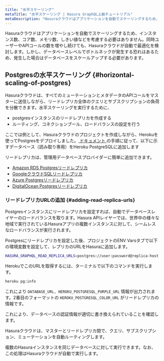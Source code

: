 ```yaml
---
title: "水平スケーリング"
metaTitle: "水平スケーリング | Hasura GraphQL上級チュートリアル"
metaDescription: "Hasuraクラウドはアプリケーションを自動でスケーリングするため、インスタンス数、コア数、メモリ数、しきい値などを考慮する必要はありません。"
---
```


Hasuraクラウドはアプリケーションを自動でスケーリングするため、インスタンス数、コア数、メモリ数、しきい値などを考慮する必要はありません。同時ユーザーやAPIコールの数を増やし続けても、Hasuraクラウドが自動で最適化を検討します。しかし、データベースレベルでボトルネックが発生する恐れはあるため、発生した場合はデータベースをスケールアップする必要があります。

## Postgresの水平スケーリング {#horizontal-scaling-of-postgres}

Hasuraクラウドは、すべてのミューテーションとメタデータのAPIコールをマスターに送信しながら、リードレプリカ全体のクエリとサブスクリプションの負荷を分散できます。水平スケーリングを実行するために、

- postgresインスタンスのリードレプリカを作成する
- ルーティング、コネクションプール、ロードバランスの設定を行う

ここでは例として、Hasuraクラウドのプロジェクトを作成しながら、Herokuを使ってPostgresをデプロイしました。[ ドキュメント ](https://devcenter.heroku.com/articles/heroku-postgres-follower-databases) の手順に従って、以下に示すデータベース（読み取り専用）をHeroku PostgreSQLに追加します

リードレプリカは、管理用データベースプロバイダーに簡単に追加できます。

- [ Amazon RDS Postgresリードレプリカ ](https://docs.aws.amazon.com/AmazonRDS/latest/UserGuide/USER_PostgreSQL.Replication.ReadReplicas.html)
- [ GoogleクラウドSQLリードレプリカ ](https://cloud.google.com/sql/docs/postgres/replication/create-replica)
- [ Azure Postgresリードレプリカ ](https://docs.microsoft.com/en-us/azure/postgresql/howto-read-replicas-portal)
- [ DigitalOcean Postgresリードレプリカ ](https://www.digitalocean.com/docs/databases/postgresql/how-to/add-read-only-nodes/)

### リードレプリカURLの追加 {#adding-read-replica-urls}

Postgresインスタンスにリードレプリカを設定すれば、自動でデータベースレイヤーのロードバランスを取ります。Hasura APIレイヤーでは、世界中の様々な地域で実行されているHasuraアプリの複数インスタンスに対して、シームレスなロードバランスが実行されます。

Postgresにリードレプリカを設定した後、プロジェクトのENV Varsタブで以下の環境変数を設定して、レプリカのURLをHasuraに追加します。

```bash
HASURA_GRAPHQL_READ_REPLICA_URLS=postgres://user:password@replica-host:5432/db
```

HerokuでこのURLを取得するには、ターミナルで以下のコマンドを実行します。

```bash
heroku pg:info
```

これにより `DATABASE_URL, HEROKU_POSTGRESQL_PURPLE_URL` 情報が出力されます。2番目のフォーマットの `HEROKU_POSTGRESQL_COLOR_URL` がリードレプリカの情報です。

これにより、データベースの認証情報が適切に書き換えられていることを確認します。

Hasuraクラウドは、マスターとリードレプリカ間で、クエリ、サブスクリプション、ミューテーションを自動ルーティングします。

複数のHasuraインスタンスを同じデータベースに対して実行できます。なお、この処理はHasuraクラウドが自動で実行します。
